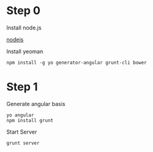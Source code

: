 # Step 0

Install node.js

[nodejs](http://nodejs.org/)

Install yeoman

```
npm install -g yo generator-angular grunt-cli bower
```

# Step 1

Generate angular basis

```
yo angular
npm install grunt
```

Start Server

```
grunt server
```


